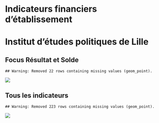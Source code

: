 Indicateurs financiers d’établissement
================

# Institut d’études politiques de Lille

## Focus Résultat et Solde

    ## Warning: Removed 22 rows containing missing values (geom_point).

![](institut_d_études_politiques_de_lille_files/figure-gfm/etab.focus-1.png)<!-- -->

## Tous les indicateurs

    ## Warning: Removed 223 rows containing missing values (geom_point).

![](institut_d_études_politiques_de_lille_files/figure-gfm/etab-1.png)<!-- -->
